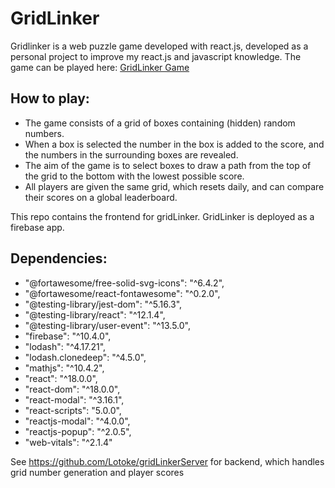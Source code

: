 # GridLinker

Gridlinker is a web puzzle game developed with react.js, developed as a personal project to improve my react.js and javascript knowledge. The game can be played here: [GridLinker Game](https://gridlinker.web.app/)

## How to play:

- The game consists of a grid of boxes containing (hidden) random numbers.
- When a box is selected the number in the box is added to the score, and the numbers in the surrounding boxes are revealed.
- The aim of the game is to select boxes to draw a path from the top of the grid to the bottom with the lowest possible score.
- All players are given the same grid, which resets daily, and can compare their scores on a global leaderboard.

This repo contains the frontend for gridLinker. GridLinker is deployed as a firebase app.

## Dependencies:

- "@fortawesome/free-solid-svg-icons": "^6.4.2",
- "@fortawesome/react-fontawesome": "^0.2.0",
- "@testing-library/jest-dom": "^5.16.3",
- "@testing-library/react": "^12.1.4",
- "@testing-library/user-event": "^13.5.0",
- "firebase": "^10.4.0",
- "lodash": "^4.17.21",
- "lodash.clonedeep": "^4.5.0",
- "mathjs": "^10.4.2",
- "react": "^18.0.0",
- "react-dom": "^18.0.0",
- "react-modal": "^3.16.1",
- "react-scripts": "5.0.0",
- "reactjs-modal": "^4.0.0",
- "reactjs-popup": "^2.0.5",
- "web-vitals": "^2.1.4"

See https://github.com/Lotoke/gridLinkerServer for backend, which handles grid number generation and player scores

